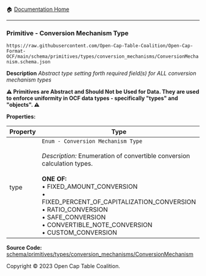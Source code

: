:house: [Documentation Home](../../../../../README.md)

---

### Primitive - Conversion Mechanism Type

`https://raw.githubusercontent.com/Open-Cap-Table-Coalition/Open-Cap-Format-OCF/main/schema/primitives/types/conversion_mechanisms/ConversionMechanism.schema.json`

**Description** _Abstract type setting forth required field(s) for ALL conversion mechanism types_

**:warning: Primitives are Abstract and Should Not be Used for Data. They are used to enforce uniformity in OCF data types - specifically "types" and "objects". :warning:**

**Properties:**

| Property | Type                                                                                                                                                                                                                                                                                                                                                               | Description                                     | Required   |
| -------- | ------------------------------------------------------------------------------------------------------------------------------------------------------------------------------------------------------------------------------------------------------------------------------------------------------------------------------------------------------------------ | ----------------------------------------------- | ---------- |
| type     | `Enum - Conversion Mechanism Type`</br></br>_Description:_ Enumeration of convertible conversion calculation types.</br></br>**ONE OF:** </br>&bull; FIXED_AMOUNT_CONVERSION </br>&bull; FIXED_PERCENT_OF_CAPITALIZATION_CONVERSION </br>&bull; RATIO_CONVERSION </br>&bull; SAFE_CONVERSION </br>&bull; CONVERTIBLE_NOTE_CONVERSION </br>&bull; CUSTOM_CONVERSION | Identifies the specific conversion trigger type | `REQUIRED` |

**Source Code:** [schema/primitives/types/conversion_mechanisms/ConversionMechanism](../../../../../../schema/primitives/types/conversion_mechanisms/ConversionMechanism.schema.json)

Copyright © 2023 Open Cap Table Coalition.
